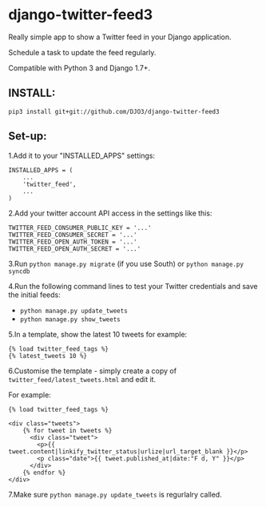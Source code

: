 django-twitter-feed3
===================

Really simple app to show a Twitter feed in your Django application.

Schedule a task to update the feed regularly.

Compatible with Python 3 and Django 1.7+.

INSTALL:
--------
`pip3 install git+git://github.com/DJO3/django-twitter-feed3`


Set-up:
-------

1.Add it to your "INSTALLED_APPS" settings:

    INSTALLED_APPS = (
        ...
        'twitter_feed',
        ...
    )

2.Add your twitter account API access in the settings like this:

    TWITTER_FEED_CONSUMER_PUBLIC_KEY = '...'
    TWITTER_FEED_CONSUMER_SECRET = '...'
    TWITTER_FEED_OPEN_AUTH_TOKEN = '...'
    TWITTER_FEED_OPEN_AUTH_SECRET = '...'

3.Run `python manage.py migrate` (if you use South) or `python manage.py syncdb`

4.Run the following command lines to test your Twitter credentials and save the initial feeds:
* `python manage.py update_tweets`
* `python manage.py show_tweets`

5.In a template, show the latest 10 tweets for example:

    {% load twitter_feed_tags %}
    {% latest_tweets 10 %}

6.Customise the template - simply create a copy of `twitter_feed/latest_tweets.html` and edit it.

For example:

	{% load twitter_feed_tags %}

	<div class="tweets">
    	{% for tweet in tweets %}
	      <div class="tweet">
    	    <p>{{ tweet.content|linkify_twitter_status|urlize|url_target_blank }}</p>
        	<p class="date">{{ tweet.published_at|date:"F d, Y" }}</p>
	      </div>
    	{% endfor %}
	</div>
	
7.Make sure `python manage.py update_tweets` is regurlalry called.
